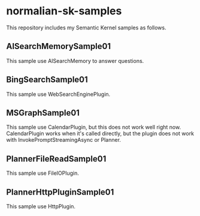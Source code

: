 # normalian-sk-samples
This repository includes my Semantic Kernel samples as follows.

## AISearchMemorySample01
This sample use AISearchMemory to answer questions.

## BingSearchSample01
This sample use WebSearchEnginePlugin.

## MSGraphSample01
This sample use CalendarPlugin, but this does not work well right now. CalendarPlugin works when it's called directly, but the plugin does not work with InvokePromptStreamingAsync or Planner.

## PlannerFileReadSample01
This sample use FileIOPlugin.

## PlannerHttpPluginSample01
This sample use HttpPlugin.
